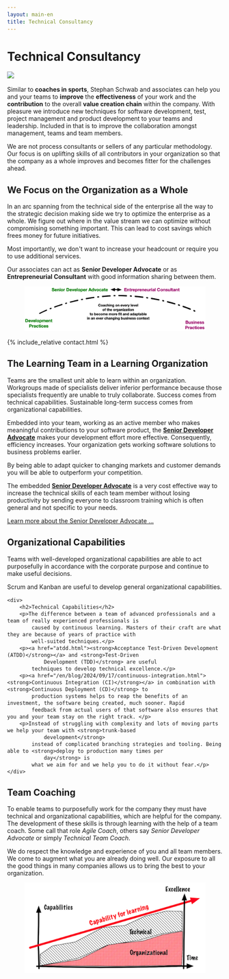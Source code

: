 ```yaml
---
layout: main-en
title: Technical Consultancy
---
```

# Technical Consultancy

<div class="introduction">
	<img src="https://gravatar.com/avatar/663d11426b0a187ddac59f8c17ce61b4?s=120&d=robohash&r=x" class="avatar" />
	<p>Similar to <strong>coaches in sports</strong>, Stephan Schwab and associates can help you and your teams to
		<strong>improve</strong> the <strong>effectiveness</strong> of your work and the <strong>contribution</strong> to
		the overall <strong>value creation chain</strong> within the company. With pleasure we introduce new techniques for
		software development, test, project management and product development to your teams and leadership. Included in
		that is to improve the collaboration amongst management, teams and team members.
	</p>
	<p>We are not process consultants or sellers of any particular methodology. Our focus is on uplifting skills of all		contributors in your organization so that the company as a whole improves and becomes fitter for the challenges		ahead.
	</p>
</div>

## We Focus on the Organization as a Whole
In an arc spanning from the technical side of the enterprise all the way to the strategic decision making side we try to optimize the enterprise as a whole. We figure out where in the value stream we can optimize without compromising something important. This can lead to cost savings which frees money for future initiatives.

Most importantly, we don't want to increase your headcount or require you to use additional services.

Our associates can act as **Senior Developer Advocate** or as **Entrepreneurial Consultant** with good information sharing between them.

<figure>
	<img src="/img/EN-SeniorDevAdvocateEntrepreneurialConsultant.png" />
</figure>

{% include_relative contact.html %}

## The Learning Team in a Learning Organization
<p>Teams are the smallest unit able to learn within an organization. Workgroups made of specialists deliver inferior
	performance because those specialists frequently are unable to truly collaborate. Success comes from technical
	capabilities. Sustainable long-term success comes from organizational capabilities.</p>

<p>Embedded into your team, working as an active member who makes meaningful contributions to your software product,
	the <a href="developer-advocate.html"><strong>Senior Developer Advocate</strong></a> makes your development effort
	more effective. Consequently, efficiency increases. Your organization gets working software solutions to business
	problems earlier.
</p>
<p>
	By being able to adapt quicker to changing markets and customer demands you will be able to outperform your
	competition.
</p>
<p>The embedded <a href="developer-advocate.html"><strong>Senior Developer Advocate</strong></a> is a very cost
	effective way to increase the technical skills of each team member without losing productivity by sending everyone to
	classroom training which is often general and not specific to your needs.</p>

<p><a href="developer-advocate.html">Learn more about the Senior Developer Advocate ...</a></p>


<div class="info-container">
	<div>
		<h2>Organizational Capabilities</h2>
		<p>Teams with well-developed organizational capabilities are able to act purposefully in accordance with the
			corporate purpose and continue to make useful decisions.</p>
		<p>Scrum and Kanban are useful to develop general organizational capabilities.</p>
	</div>

	<div>
		<h2>Technical Capabilities</h2>
		<p>The difference between a team of advanced professionals and a team of really experienced professionals is
			caused by continuous learning. Masters of their craft are what they are because of years of practice with
			well-suited techniques.</p>
		<p><a href="atdd.html"><strong>Acceptance Test-Driven Development (ATDD)</strong></a> and <strong>Test-Driven
				Development (TDD)</strong> are useful
			techniques to develop technical excellence.</p>
		<p><a href="/en/blog/2024/09/17/continuous-integration.html"><strong>Continuous Integration (CI)</strong></a> in combination with <strong>Continuous Deployment (CD)</strong> to
			production systems helps to reap the benefits of an investment, the software being created, much sooner. Rapid
			feedback from actual users of that software also ensures that you and your team stay on the right track. </p>
		<p>Instead of struggling with complexity and lots of moving parts we help your team with <strong>trunk-based
				development</strong>
			instead of complicated branching strategies and tooling. Being able to <strong>deploy to production many times per
				day</strong> is
			what we aim for and we help you to do it without fear.</p>
	</div>
</div>

<h2>Team Coaching</h2>
<p>To enable teams to purposefully work for the company they must have technical and organizational capabilities,
	which are helpful for the company. The development of these skills is through learning with the help of a team
	coach. Some call that role <em>Agile Coach</em>, others say <em>Senior Developer Advocate</em> or simply <em>Technical
		Team Coach</em>.</p>
<p>We do respect the knowledge and experience of you and all team members. We come to augment what you are already doing
	well. Our exposure to all the good things in many companies allows us to bring the best to your organization.</p>

<figure>
	<img src="/img/team-capability-to-learn-EN.png" />
</figure>
<p>&nbsp;</p>